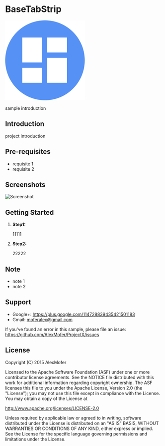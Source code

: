 BaseTabStrip
============

<img src="icon.png" alt="Icon"/>

sample introduction

Introduction
------------

project introduction

Pre-requisites
--------------

- requisite 1
- requisite 2

Screenshots
-----------

<img src="screenshot.png" alt="Screenshot"/>

Getting Started
---------------

 1. **Step1:**

     11111
 2. **Step2:**

     22222

Note
----

- note 1
- note 2

Support
-------

- Google+: https://plus.google.com/114728839435421501183
- Gmail: moferalex@gmail.com

If you've found an error in this sample, please file an issue:
https://github.com/AlexMofer/ProjectX/issues

License
-------

Copyright (C) 2015 AlexMofer

Licensed to the Apache Software Foundation (ASF) under one or more contributor
license agreements.  See the NOTICE file distributed with this work for
additional information regarding copyright ownership.  The ASF licenses this
file to you under the Apache License, Version 2.0 (the "License"); you may not
use this file except in compliance with the License.  You may obtain a copy of
the License at

http://www.apache.org/licenses/LICENSE-2.0

Unless required by applicable law or agreed to in writing, software
distributed under the License is distributed on an "AS IS" BASIS, WITHOUT
WARRANTIES OR CONDITIONS OF ANY KIND, either express or implied.  See the
License for the specific language governing permissions and limitations under
the License.